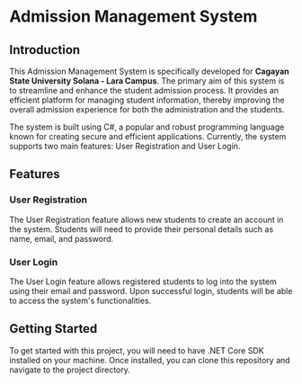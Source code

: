 # Admission Management System

## Introduction

This Admission Management System is specifically developed for **Cagayan State University Solana - Lara Campus**. The primary aim of this system is to streamline and enhance the student admission process. It provides an efficient platform for managing student information, thereby improving the overall admission experience for both the administration and the students.

The system is built using C#, a popular and robust programming language known for creating secure and efficient applications. Currently, the system supports two main features: User Registration and User Login.

## Features

### User Registration

The User Registration feature allows new students to create an account in the system. Students will need to provide their personal details such as name, email, and password.

### User Login

The User Login feature allows registered students to log into the system using their email and password. Upon successful login, students will be able to access the system's functionalities.

## Getting Started

To get started with this project, you will need to have .NET Core SDK installed on your machine. Once installed, you can clone this repository and navigate to the project directory.
